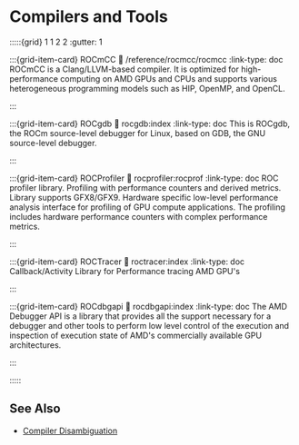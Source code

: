 # Compilers and Tools

:::::{grid} 1 1 2 2
:gutter: 1

:::{grid-item-card} ROCmCC
:link: /reference/rocmcc/rocmcc
:link-type: doc
ROCmCC is a Clang/LLVM-based compiler. It is optimized for high-performance
computing on AMD GPUs and CPUs and supports various heterogeneous programming
models such as HIP, OpenMP, and OpenCL.

:::

:::{grid-item-card} ROCgdb
:link: rocgdb:index
:link-type: doc
This is ROCgdb, the ROCm source-level debugger for Linux, based on GDB, the GNU source-level debugger.

:::

:::{grid-item-card} ROCProfiler
:link: rocprofiler:rocprof
:link-type: doc
ROC profiler library. Profiling with performance counters and derived metrics. Library supports GFX8/GFX9. Hardware specific low-level performance analysis interface for profiling of GPU compute applications. The profiling includes hardware performance counters with complex performance metrics.

:::

:::{grid-item-card} ROCTracer
:link: roctracer:index
:link-type: doc
Callback/Activity Library for Performance tracing AMD GPU's

:::

:::{grid-item-card} ROCdbgapi
:link: rocdbgapi:index
:link-type: doc
The AMD Debugger API is a library that provides all the support necessary for a
debugger and other tools to perform low level control of the execution and
inspection of execution state of AMD's commercially available GPU architectures.

:::

:::::

## See Also

- [Compiler Disambiguation](../understand/compiler_disambiguation.md)
